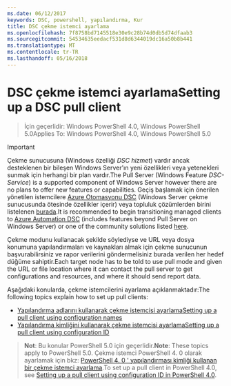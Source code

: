 ```yaml
---
ms.date: 06/12/2017
keywords: DSC, powershell, yapılandırma, Kur
title: DSC çekme istemci ayarlama
ms.openlocfilehash: 7f8758bd7145518e30e9c28b74d0db5d74dfaab3
ms.sourcegitcommit: 54534635eedacf531d8d6344019dc16a50b8b441
ms.translationtype: MT
ms.contentlocale: tr-TR
ms.lasthandoff: 05/16/2018
---
```

# <a name="setting-up-a-dsc-pull-client"></a><span data-ttu-id="8ac5e-103">DSC çekme istemci ayarlama</span><span class="sxs-lookup"><span data-stu-id="8ac5e-103">Setting up a DSC pull client</span></span>

> <span data-ttu-id="8ac5e-104">İçin geçerlidir: Windows PowerShell 4.0, Windows PowerShell 5.0</span><span class="sxs-lookup"><span data-stu-id="8ac5e-104">Applies To: Windows PowerShell 4.0, Windows PowerShell 5.0</span></span>

> [!IMPORTANT]
> <span data-ttu-id="8ac5e-105">Çekme sunucusuna (Windows özelliği *DSC hizmet*) vardır ancak desteklenen bir bileşen Windows Server'ın yeni özellikleri veya yetenekleri sunmak için herhangi bir plan vardır.</span><span class="sxs-lookup"><span data-stu-id="8ac5e-105">The Pull Server (Windows Feature *DSC-Service*) is a supported component of Windows Server however there are no plans to offer new features or capabilities.</span></span> <span data-ttu-id="8ac5e-106">Geçiş başlamak için önerilen yönetilen istemcilere [Azure Otomasyonu DSC](/azure/automation/automation-dsc-getting-started) (Windows Server çekme sunucusunda ötesinde özellikler içerir) veya topluluk çözümlerden birini listelenen [burada](pullserver.md#community-solutions-for-pull-service).</span><span class="sxs-lookup"><span data-stu-id="8ac5e-106">It is recommended to begin transitioning managed clients to [Azure Automation DSC](/azure/automation/automation-dsc-getting-started) (includes features beyond Pull Server on Windows Server) or one of the community solutions listed [here](pullserver.md#community-solutions-for-pull-service).</span></span>

<span data-ttu-id="8ac5e-107">Çekme modunu kullanacak şekilde söylediyse ve URL veya dosya konumuna yapılandırmaları ve kaynakları almak için çekme sunucunun başvurabilirsiniz ve rapor verilerini göndermelisiniz burada verilen her hedef düğüme sahiptir.</span><span class="sxs-lookup"><span data-stu-id="8ac5e-107">Each target node has to be told to use pull mode and given the URL or file location where it can contact the pull server to get configurations and resources, and where it should send report data.</span></span>

<span data-ttu-id="8ac5e-108">Aşağıdaki konularda, çekme istemcilerini ayarlama açıklanmaktadır:</span><span class="sxs-lookup"><span data-stu-id="8ac5e-108">The following topics explain how to set up pull clients:</span></span>

* [<span data-ttu-id="8ac5e-109">Yapılandırma adlarını kullanarak çekme istemcisi ayarlama</span><span class="sxs-lookup"><span data-stu-id="8ac5e-109">Setting up a pull client using configuration names</span></span>](pullClientConfigNames.md)
* [<span data-ttu-id="8ac5e-110">Yapılandırma kimliğini kullanarak çekme istemcisi ayarlama</span><span class="sxs-lookup"><span data-stu-id="8ac5e-110">Setting up a pull client using configuration ID</span></span>](pullClientConfigID.md)

> <span data-ttu-id="8ac5e-111">**Not**: Bu konular PowerShell 5.0 için geçerlidir.</span><span class="sxs-lookup"><span data-stu-id="8ac5e-111">**Note**: These topics apply to PowerShell 5.0.</span></span> <span data-ttu-id="8ac5e-112">Çekme istemci PowerShell 4. 0 olarak ayarlamak için bkz: [PowerShell 4. 0 ' yapılandırması kimliği kullanan bir çekme istemci ayarlama](pullClientConfigID4.md).</span><span class="sxs-lookup"><span data-stu-id="8ac5e-112">To set up a pull client in PowerShell 4.0, see [Setting up a pull client using configuration ID in PowerShell 4.0](pullClientConfigID4.md).</span></span>